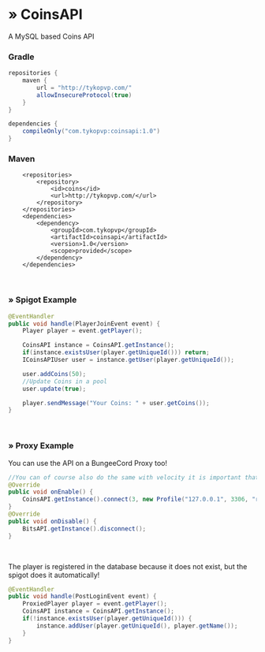 # » CoinsAPI
A MySQL based Coins API
### Gradle
````gradle
repositories {
    maven {
        url = "http://tykopvp.com/"
        allowInsecureProtocol(true)
    }
}

dependencies {
    compileOnly("com.tykopvp:coinsapi:1.0")
}
````

### Maven
````maven
    <repositories>
        <repository>
            <id>coins</id>
            <url>http://tykopvp.com/</url>
        </repository>
    </repositories>
    <dependencies>
        <dependency>
            <groupId>com.tykopvp</groupId>
            <artifactId>coinsapi</artifactId>
            <version>1.0</version>
            <scope>provided</scope>
        </dependency>
    </dependencies>
````

&nbsp;
&nbsp;
### » Spigot Example
````java
@EventHandler
public void handle(PlayerJoinEvent event) {
    Player player = event.getPlayer();

    CoinsAPI instance = CoinsAPI.getInstance();
    if(instance.existsUser(player.getUniqueId())) return;
    ICoinsAPIUser user = instance.getUser(player.getUniqueId());

    user.addCoins(50);
    //Update Coins in a pool
    user.update(true);

    player.sendMessage("Your Coins: " + user.getCoins());
}
````
&nbsp;
&nbsp;


### » Proxy Example
You can use the API on a BungeeCord Proxy too!

````java
//You can of course also do the same with velocity it is important that you always connect the BitsAPI to the database!
@Override
public void onEnable() {
    CoinsAPI.getInstance().connect(3, new Profile("127.0.0.1", 3306, "root", "coins", null));
}
@Override
public void onDisable() {
    BitsAPI.getInstance().disconnect();
}
````
&nbsp;
&nbsp;

The player is registered in the database because it does not exist, but the spigot does it automatically!
````java
@EventHandler
public void handle(PostLoginEvent event) {
    ProxiedPlayer player = event.getPlayer();
    CoinsAPI instance = CoinsAPI.getInstance();
    if(!instance.existsUser(player.getUniqueId())) {
        instance.addUser(player.getUniqueId(), player.getName());
    }
}
````
